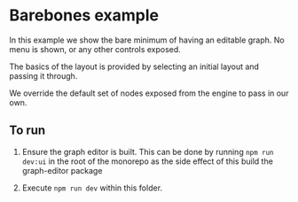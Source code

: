 # Barebones example

In this example we show the bare minimum of having an editable graph. No menu is shown, or any other controls exposed.

The basics of the layout is provided by selecting an initial layout and passing it through.

We override the default set of nodes exposed from the engine to pass in our own.

## To run

1. Ensure the graph editor is built. This can be done by running `npm run dev:ui` in the root of the monorepo as the side effect of this build the graph-editor package

2. Execute `npm run dev` within this folder.
